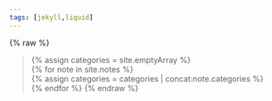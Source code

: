 ```yaml
---
tags: [jekyll,liquid]
---
```

{% raw %}
>{% assign categories = site.emptyArray %}  
>{% for note in site.notes %}  
>  {% assign categories = categories | concat:note.categories %}  
>{% endfor %}
{% endraw %}